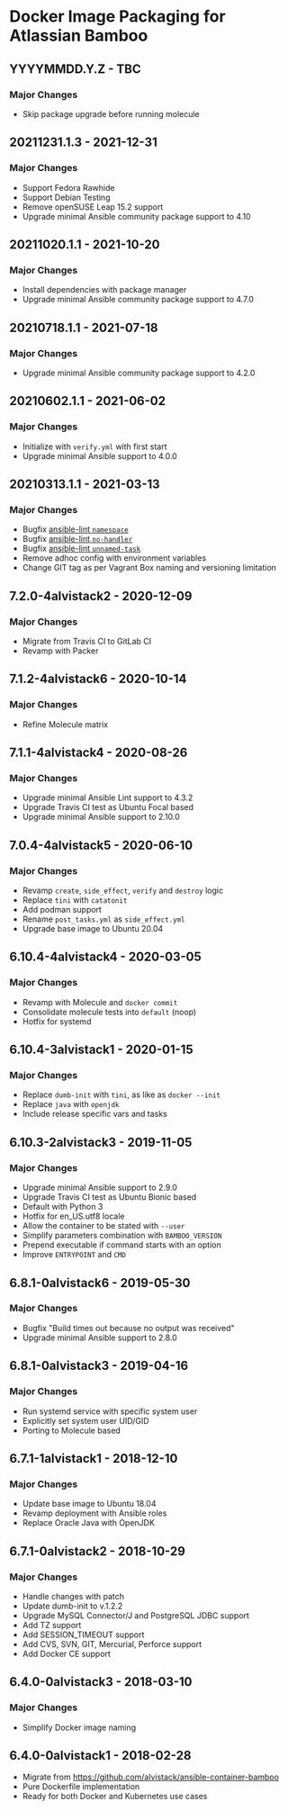 # Docker Image Packaging for Atlassian Bamboo

## YYYYMMDD.Y.Z - TBC

### Major Changes

  - Skip package upgrade before running molecule

## 20211231.1.3 - 2021-12-31

### Major Changes

  - Support Fedora Rawhide
  - Support Debian Testing
  - Remove openSUSE Leap 15.2 support
  - Upgrade minimal Ansible community package support to 4.10

## 20211020.1.1 - 2021-10-20

### Major Changes

  - Install dependencies with package manager
  - Upgrade minimal Ansible community package support to 4.7.0

## 20210718.1.1 - 2021-07-18

### Major Changes

  - Upgrade minimal Ansible community package support to 4.2.0

## 20210602.1.1 - 2021-06-02

### Major Changes

  - Initialize with `verify.yml` with first start
  - Upgrade minimal Ansible support to 4.0.0

## 20210313.1.1 - 2021-03-13

### Major Changes

  - Bugfix [ansible-lint `namespace`](https://github.com/ansible-community/ansible-lint/pull/1451)
  - Bugfix [ansible-lint `no-handler`](https://github.com/ansible-community/ansible-lint/pull/1402)
  - Bugfix [ansible-lint `unnamed-task`](https://github.com/ansible-community/ansible-lint/pull/1413)
  - Remove adhoc config with environment variables
  - Change GIT tag as per Vagrant Box naming and versioning limitation

## 7.2.0-4alvistack2 - 2020-12-09

### Major Changes

  - Migrate from Travis CI to GitLab CI
  - Revamp with Packer

## 7.1.2-4alvistack6 - 2020-10-14

### Major Changes

  - Refine Molecule matrix

## 7.1.1-4alvistack4 - 2020-08-26

### Major Changes

  - Upgrade minimal Ansible Lint support to 4.3.2
  - Upgrade Travis CI test as Ubuntu Focal based
  - Upgrade minimal Ansible support to 2.10.0

## 7.0.4-4alvistack5 - 2020-06-10

### Major Changes

  - Revamp `create`, `side_effect`, `verify` and `destroy` logic
  - Replace `tini` with `catatonit`
  - Add podman support
  - Rename `post_tasks.yml` as `side_effect.yml`
  - Upgrade base image to Ubuntu 20.04

## 6.10.4-4alvistack4 - 2020-03-05

### Major Changes

  - Revamp with Molecule and `docker commit`
  - Consolidate molecule tests into `default` (noop)
  - Hotfix for systemd

## 6.10.4-3alvistack1 - 2020-01-15

### Major Changes

  - Replace `dumb-init` with `tini`, as like as `docker --init`
  - Replace `java` with `openjdk`
  - Include release specific vars and tasks

## 6.10.3-2alvistack3 - 2019-11-05

### Major Changes

  - Upgrade minimal Ansible support to 2.9.0
  - Upgrade Travis CI test as Ubuntu Bionic based
  - Default with Python 3
  - Hotfix for en\_US.utf8 locale
  - Allow the container to be stated with `--user`
  - Simplify parameters combination with `BAMBOO_VERSION`
  - Prepend executable if command starts with an option
  - Improve `ENTRYPOINT` and `CMD`

## 6.8.1-0alvistack6 - 2019-05-30

### Major Changes

  - Bugfix "Build times out because no output was received"
  - Upgrade minimal Ansible support to 2.8.0

## 6.8.1-0alvistack3 - 2019-04-16

### Major Changes

  - Run systemd service with specific system user
  - Explicitly set system user UID/GID
  - Porting to Molecule based

## 6.7.1-1alvistack1 - 2018-12-10

### Major Changes

  - Update base image to Ubuntu 18.04
  - Revamp deployment with Ansible roles
  - Replace Oracle Java with OpenJDK

## 6.7.1-0alvistack2 - 2018-10-29

### Major Changes

  - Handle changes with patch
  - Update dumb-init to v.1.2.2
  - Upgrade MySQL Connector/J and PostgreSQL JDBC support
  - Add TZ support
  - Add SESSION\_TIMEOUT support
  - Add CVS, SVN, GIT, Mercurial, Perforce support
  - Add Docker CE support

## 6.4.0-0alvistack3 - 2018-03-10

### Major Changes

  - Simplify Docker image naming

## 6.4.0-0alvistack1 - 2018-02-28

  - Migrate from <https://github.com/alvistack/ansible-container-bamboo>
  - Pure Dockerfile implementation
  - Ready for both Docker and Kubernetes use cases
